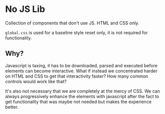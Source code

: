 # No JS Lib

Collection of components that don't use JS.  HTML and CSS only.  

`global.css` is used for a baseline style reset only, it is not required for functionality.

## Why?

Javascript is taxing, it has to be downloaded, parsed and executed before elements can become interactive.  What if instead we concentrated harder on HTML and CSS to get that interactivity faster?  How many common controls would work like that?

It's also not necessary that we are completely at the mercy of CSS.  We can always progressively enhance the elements with javascript after the fact to get functionality that was maybe not needed but makes the experience better.
